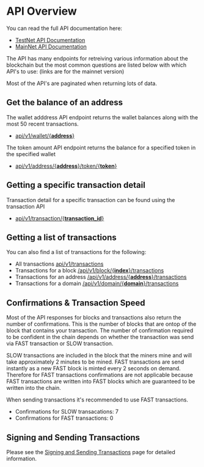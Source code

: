 # API Overview

You can read the full API documentation here:

* [TestNet API Documentation](https://testnet.axentro.io)
* [MainNet API Documentation](https://mainnet.axentro.io)

The API has many endpoints for retreiving various information about the blockchain but the most common questions are listed below with which API's to use: (links are for the mainnet version)

Most of the API's are paginated when returning lots of data.

## Get the balance of an address

The wallet adddress API endpoint returns the wallet balances along with the most 50 recent transactions.

* [api/v1/wallet/{**address**}](https://mainnet.axentro.io/#/get~wallet~address)

The token amount API endpoint returns the balance for a specified token in the specified wallet

* [api/v1/address/{**address**}/token/{**token**}](https://mainnet.axentro.io/#/get~address~address~token~token)

## Getting a specific transaction detail

Transaction detail for a specific transaction can be found using the transaction API

* [api/v1/transaction/{**transaction_id**}](https://mainnet.axentro.io/#/get~transaction~id)

## Getting a list of transactions

You can also find a list of transactions for the following:

* All transactions [api/v1/transactions](https://mainnet.axentro.io/#/get~transactions)
* Transactions for a block [/api/v1/block/{**index**}/transactions](https://mainnet.axentro.io/#/get~block~index~transactions)
* Transactions for an address [/api/v1/address/{**address**}/transactions](https://mainnet.axentro.io/#/get~address~address~transactions)
* Transactions for a domain [/api/v1/domain/{**domain**}/transactions](https://mainnet.axentro.io/#/get~domain~domain~transactions)

## Confirmations & Transaction Speed

Most of the API responses for blocks and transactions also return the number of confirmations. This is the number of blocks that are ontop of the block that contains your transaction. The number of confirmation required to be confident in the chain depends on whether the transaction was send via FAST transaction or SLOW transaction.

SLOW transactions are included in the block that the miners mine and will take approximately 2 minutes to be mined. FAST transactions are send instantly as a new FAST block is minted every 2 seconds on demand. Therefore for FAST transactions confirmations are not applicable because FAST transactions are written into FAST blocks which are guaranteed to be written into the chain.

When sending transactions it's recommended to use FAST transactions.

* Confirmations for SLOW transacations: 7 
* Confirmations for FAST transactions: 0

## Signing and Sending Transactions

Please see the [Signing and Sending Transactions](/using-the-api/signing-and-sending-transactions.md) page for detailed information.